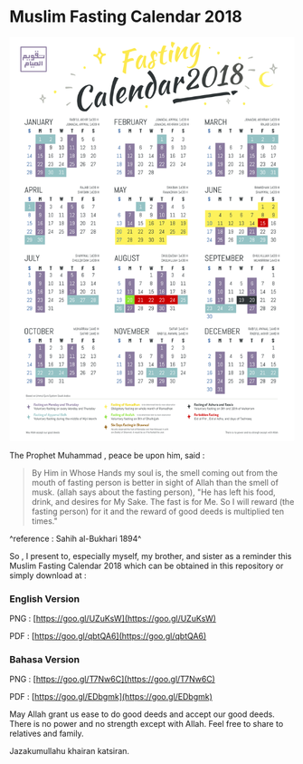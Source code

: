 # Muslim Fasting Calendar 2018
![FastingCalendar](calendar2018.png)



The Prophet Muhammad , peace be upon him, said : 

> By Him in Whose Hands my soul is, the smell coming out from the mouth of fasting person is better in sight of Allah than the smell of musk. (allah says about the fasting person), "He has left his food, drink, and desires for My Sake. The fast is for Me. So I will reward (the fasting person) for it and the reward of good deeds is multiplied ten times."

^reference : Sahih al-Bukhari 1894^

So , I present to, especially myself, my brother, and sister as a reminder this Muslim Fasting Calendar 2018 which can be obtained in this repository or simply download at :

### English Version

PNG : [https://goo.gl/UZuKsW](https://goo.gl/UZuKsW)

PDF : [https://goo.gl/qbtQA6](https://goo.gl/qbtQA6)

### Bahasa Version 

PNG : [https://goo.gl/T7Nw6C](https://goo.gl/T7Nw6C)

PDF : [https://goo.gl/EDbgmk](https://goo.gl/EDbgmk)

May Allah grant us ease to do good deeds and accept our good deeds. There is no power and no strength except with Allah. Feel free to share to relatives and family.

Jazakumullahu khairan katsiran.



